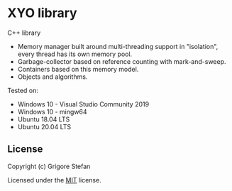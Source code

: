 # XYO library

C++ library
- Memory manager built around multi-threading support in "isolation", every thread has its own
memory pool.
- Garbage-collector based on reference counting with mark-and-sweep.
- Containers based on this memory model.
- Objects and algorithms.

Tested on:
- Windows 10 - Visual Studio Community 2019
- Windows 10 - mingw64
- Ubuntu 18.04 LTS
- Ubuntu 20.04 LTS

## License

Copyright (c) Grigore Stefan

Licensed under the [MIT](LICENSE) license.
